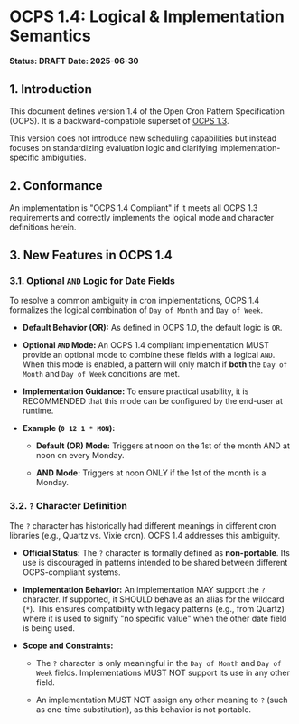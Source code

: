 # OCPS 1.4: Logical & Implementation Semantics

**Status: DRAFT**
**Date: 2025-06-30**

## 1. Introduction

This document defines version 1.4 of the Open Cron Pattern Specification (OCPS). It is a backward-compatible superset of [OCPS 1.3](./1.3.md).

This version does not introduce new scheduling capabilities but instead focuses on standardizing evaluation logic and clarifying implementation-specific ambiguities.

## 2. Conformance

An implementation is "OCPS 1.4 Compliant" if it meets all OCPS 1.3 requirements and correctly implements the logical mode and character definitions herein.

## 3. New Features in OCPS 1.4

### 3.1. Optional `AND` Logic for Date Fields

To resolve a common ambiguity in cron implementations, OCPS 1.4 formalizes the logical combination of `Day of Month` and `Day of Week`.

* **Default Behavior (OR):** As defined in OCPS 1.0, the default logic is `OR`.

* **Optional `AND` Mode:** An OCPS 1.4 compliant implementation MUST provide an optional mode to combine these fields with a logical `AND`. When this mode is enabled, a pattern will only match if **both** the `Day of Month` and `Day of Week` conditions are met.

* **Implementation Guidance:** To ensure practical usability, it is RECOMMENDED that this mode can be configured by the end-user at runtime.

* **Example (`0 12 1 * MON`):**

  * **Default (OR) Mode:** Triggers at noon on the 1st of the month AND at noon on every Monday.

  * **AND Mode:** Triggers at noon ONLY if the 1st of the month is a Monday.

### 3.2. `?` Character Definition

The `?` character has historically had different meanings in different cron libraries (e.g., Quartz vs. Vixie cron). OCPS 1.4 addresses this ambiguity.

* **Official Status:** The `?` character is formally defined as **non-portable**. Its use is discouraged in patterns intended to be shared between different OCPS-compliant systems.

* **Implementation Behavior:** An implementation MAY support the `?` character. If supported, it SHOULD behave as an alias for the wildcard (`*`). This ensures compatibility with legacy patterns (e.g., from Quartz) where it is used to signify "no specific value" when the other date field is being used.

* **Scope and Constraints:**

  * The `?` character is only meaningful in the `Day of Month` and `Day of Week` fields. Implementations MUST NOT support its use in any other field.

  * An implementation MUST NOT assign any other meaning to `?` (such as one-time substitution), as this behavior is not portable.
